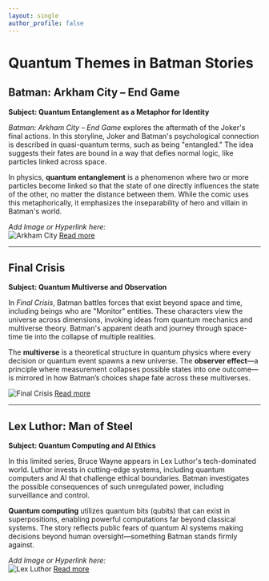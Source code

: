 ```yaml
---
layout: single
author_profile: false
---
```


# Quantum Themes in Batman Stories

## Batman: Arkham City – End Game
**Subject: Quantum Entanglement as a Metaphor for Identity**

*Batman: Arkham City – End Game* explores the aftermath of the Joker's final actions. In this storyline, Joker and Batman's psychological connection is described in quasi-quantum terms, such as being "entangled." The idea suggests their fates are bound in a way that defies normal logic, like particles linked across space.

In physics, **quantum entanglement** is a phenomenon where two or more particles become linked so that the state of one directly influences the state of the other, no matter the distance between them. While the comic uses this metaphorically, it emphasizes the inseparability of hero and villain in Batman's world.

*Add Image or Hyperlink here:*  
![Arkham City](assets/img/batattack.jpeg)
[Read more](https://dc.fandom.com/wiki/Batman:_Arkham_City_-_End_Game_Vol_1_1)

---

## Final Crisis
**Subject: Quantum Multiverse and Observation**

In *Final Crisis*, Batman battles forces that exist beyond space and time, including beings who are "Monitor" entities. These characters view the universe across dimensions, invoking ideas from quantum mechanics and multiverse theory. Batman's apparent death and journey through space-time tie into the collapse of multiple realities.

The **multiverse** is a theoretical structure in quantum physics where every decision or quantum event spawns a new universe. The **observer effect**—a principle where measurement collapses possible states into one outcome—is mirrored in how Batman’s choices shape fate across these multiverses.

![Final Crisis](assets/img/FinalCrisis.jpeg)
[Read more](https://dc.fandom.com/wiki/Final_Crisis_Vol_1_1)

---

## Lex Luthor: Man of Steel
**Subject: Quantum Computing and AI Ethics**

In this limited series, Bruce Wayne appears in Lex Luthor's tech-dominated world. Luthor invests in cutting-edge systems, including quantum computers and AI that challenge ethical boundaries. Batman investigates the possible consequences of such unregulated power, including surveillance and control.

**Quantum computing** utilizes quantum bits (qubits) that can exist in superpositions, enabling powerful computations far beyond classical systems. The story reflects public fears of quantum AI systems making decisions beyond human oversight—something Batman stands firmly against.

*Add Image or Hyperlink here:*  
![Lex Luthor](assets/img/Lex_Luthor_Crisis_on_two_earths.jpeg)
[Read more](https://dc.fandom.com/wiki/Lex_Luthor:_Man_of_Steel_Vol_1_1)
